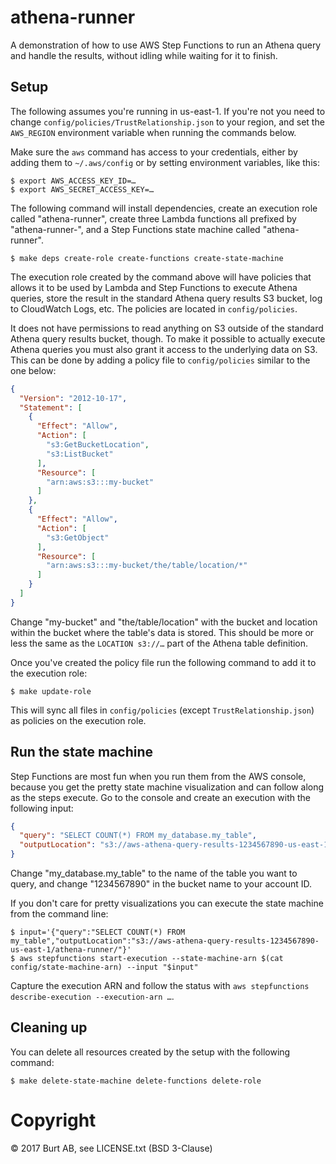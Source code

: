 # athena-runner

A demonstration of how to use AWS Step Functions to run an Athena query and handle the results, without idling while waiting for it to finish.

## Setup

The following assumes you're running in us-east-1. If you're not you need to change `config/policies/TrustRelationship.json` to your region, and set the `AWS_REGION` environment variable when running the commands below.

Make sure the `aws` command has access to your credentials, either by adding them to `~/.aws/config` or by setting environment variables, like this:

```shell
$ export AWS_ACCESS_KEY_ID=…
$ export AWS_SECRET_ACCESS_KEY=…
```

The following command will install dependencies, create an execution role called "athena-runner", create three Lambda functions all prefixed by "athena-runner-", and a Step Functions state machine called "athena-runner".

```shell
$ make deps create-role create-functions create-state-machine
```

The execution role created by the command above will have policies that allows it to be used by Lambda and Step Functions to execute Athena queries, store the result in the standard Athena query results S3 bucket, log to CloudWatch Logs, etc. The policies are located in `config/policies`.

It does not have permissions to read anything on S3 outside of the standard Athena query results bucket, though. To make it possible to actually execute Athena queries you must also grant it access to the underlying data on S3. This can be done by adding a policy file to `config/policies` similar to the one below:

```json
{
  "Version": "2012-10-17",
  "Statement": [
    {
      "Effect": "Allow",
      "Action": [
        "s3:GetBucketLocation",
        "s3:ListBucket"
      ],
      "Resource": [
        "arn:aws:s3:::my-bucket"
      ]
    },
    {
      "Effect": "Allow",
      "Action": [
        "s3:GetObject"
      ],
      "Resource": [
        "arn:aws:s3:::my-bucket/the/table/location/*"
      ]
    }
  ]
}
```

Change "my-bucket" and "the/table/location" with the bucket and location within the bucket where the table's data is stored. This should be more or less the same as the `LOCATION s3://…` part of the Athena table definition.

Once you've created the policy file run the following command to add it to the execution role:

```shell
$ make update-role
```

This will sync all files in `config/policies` (except `TrustRelationship.json`) as policies on the execution role.

## Run the state machine

Step Functions are most fun when you run them from the AWS console, because you get the pretty state machine visualization and can follow along as the steps execute. Go to the console and create an execution with the following input:

```json
{
  "query": "SELECT COUNT(*) FROM my_database.my_table",
  "outputLocation": "s3://aws-athena-query-results-1234567890-us-east-1/athena-runner/"
}
```

Change "my_database.my_table" to the name of the table you want to query, and change "1234567890" in the bucket name to your account ID.

If you don't care for pretty visualizations you can execute the state machine from the command line:

```shell
$ input='{"query":"SELECT COUNT(*) FROM my_table","outputLocation":"s3://aws-athena-query-results-1234567890-us-east-1/athena-runner/"}'
$ aws stepfunctions start-execution --state-machine-arn $(cat config/state-machine-arn) --input "$input"
```

Capture the execution ARN and follow the status with `aws stepfunctions describe-execution --execution-arn …`.

## Cleaning up

You can delete all resources created by the setup with the following command:

```shell
$ make delete-state-machine delete-functions delete-role
```

# Copyright

© 2017 Burt AB, see LICENSE.txt (BSD 3-Clause)
